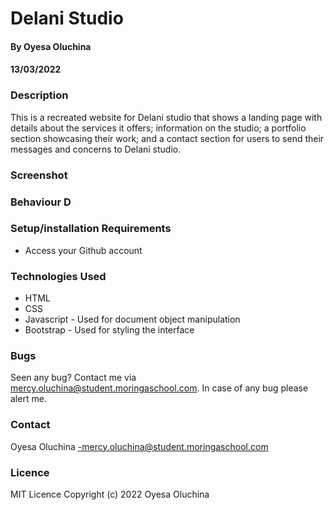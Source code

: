 # Delani Studio 
#### By Oyesa Oluchina
#### 13/03/2022  

### Description
This is a recreated website for Delani studio that shows a landing page with details about the services it offers; information on the studio; a portfolio section showcasing their work; and a contact section for users to send their messages and concerns to Delani studio.

### Screenshot
<!-- <img src="" width="900px" height="440px"> -->


### Behaviour D


### Setup/installation Requirements
 * Access your Github account

 ### Technologies Used
 - HTML
 - CSS
 - Javascript - Used for document object manipulation
 - Bootstrap - Used for styling the interface

 ### Bugs
 Seen any bug? Contact me via mercy.oluchina@student.moringaschool.com. In case of any bug please alert me.

### Contact
Oyesa Oluchina -mercy.oluchina@student.moringaschool.com

 ### Licence
 MIT Licence
 Copyright (c) 2022 Oyesa Oluchina